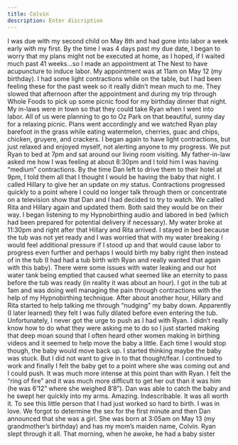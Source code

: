 ```yaml
---
title: Colvin
description: Enter discription
---
```



I was due with my second child on May 8th and had gone into labor a week early with my first. By the time I was 4 days past my due date, I began to worry that my plans might not be executed at home, as I hoped, if I waited much past 41 weeks…so I made an appointment at The Nest to have acupuncture to induce labor. My appointment was at 11am on May 12 (my birthday). I had some light contractions while on the table, but I had been feeling these for the past week so it really didn’t mean much to me. They slowed that afternoon after the appointment and during my trip through Whole Foods to pick up some picnic food for my birthday dinner that night. My in-laws were in town so that they could take Ryan when I went into labor. All of us were planning to go to Oz Park on that beautiful, sunny day for a relaxing picnic. Plans went accordingly and we watched Ryan play barefoot in the grass while eating watermelon, cherries, guac and chips, chicken, gruyere, and crackers. I began again to have light contractions, but just relaxed and enjoyed myself, not alerting anyone to my progress. We put Ryan to bed at 7pm and sat around our living room visiting. My father-in-law asked me how I was feeling at about 8:30pm and I told him I was having “medium” contractions. By the time Dan left to drive them to their hotel at 9pm, I told them all that I thought I would be having the baby that night. I called Hillary to give her an update on my status. Contractions progressed quickly to a point where I could no longer talk through them or concentrate on a television show that Dan and I had decided to try to watch. We called Rita and Hillary again and updated them. Both said they would be on their way. I began listening to my Hypnobirthing audio and labored in bed (which had been prepared for potential delivery if necessary). My water broke at 11:30pm and right after that Hillary and Rita arrived. I stayed in bed because the tub was not yet ready and I was worried that with my water breaking I would feel additional pressure if I stood up and that would cause labor to progress even further and perhaps I would birth my baby right then instead of in the tub (I had had a tub birth with Ryan and really wanted that again with this baby). There were some issues with water leaking and our hot water tank being emptied that caused what seemed like an eternity to pass before the tub was ready (in reality it was about an hour). I got in the tub at 1am and was doing well managing the pain through contractions with the help of my Hypnobirthing technique. After about another hour, Hillary and Rita started to help talking me through “nudging” my baby down. Apparently (I later learned) they felt I was fully dilated before even entering the tub. Unfortunately, I never got the urge to push as I had with Ryan. I didn’t really know how to do what they were asking me to do so I just started making that deep moan sound that I often heard other women making in birthing videos and it seemed to help move the baby a little. Each time I would stop though, the baby would move back up. I started thinking maybe the baby was stuck. But I did not want to give in to that thought/fear. I continued to work and finally I felt the baby get to a point where she was coming out and I could push. It was much more intense at this point than with Ryan. I felt the “ring of fire” and it was much more difficult to get her out than it was him (he was 6’12” where she weighed 8’8”). Dan was able to catch the baby and he swept her quickly into my arms. Amazing. Indescribable. It was all worth it. To see this little person that I had just worked so hard to birth. I was in love. We forgot to determine the sex for the first minute and then Dan announced that she was a girl. She was born at 3:05am on May 13 (my grandmother’s birthday) and has my mom’s maiden name, Colvin. Ryan slept through it all. That morning, when he awoke, he had a baby sister